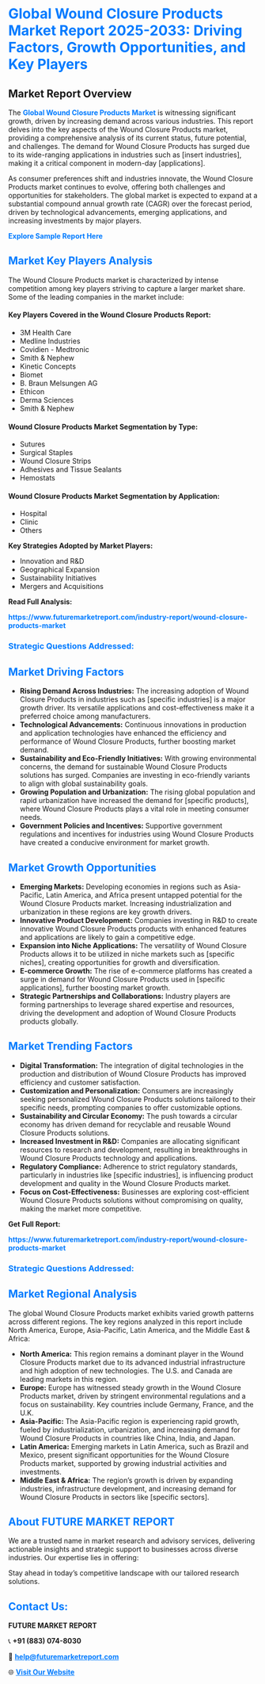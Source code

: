 <h1 style="color: #007BFF;">Global Wound Closure Products Market Report 2025-2033: Driving Factors, Growth Opportunities, and Key Players</h1>

<section id="overview">
<h2>Market Report Overview</h2>
<p>The <a href="https://www.futuremarketreport.com/industry-report/wound-closure-products-market" style="color: #007BFF; text-decoration: none;"><strong>Global Wound Closure Products Market</strong></a> is witnessing significant growth, driven by increasing demand across various industries. This report delves into the key aspects of the Wound Closure Products market, providing a comprehensive analysis of its current status, future potential, and challenges. The demand for Wound Closure Products has surged due to its wide-ranging applications in industries such as [insert industries], making it a critical component in modern-day [applications].</p>
<p>As consumer preferences shift and industries innovate, the Wound Closure Products market continues to evolve, offering both challenges and opportunities for stakeholders. The global market is expected to expand at a substantial compound annual growth rate (CAGR) over the forecast period, driven by technological advancements, emerging applications, and increasing investments by major players.</p>
</section>

<section id="overview">
<p><a href="https://www.futuremarketreport.com/request-sample/reportId=64654" style="color: #007BFF; text-decoration: none;"><strong>Explore Sample Report Here</strong></a></p>
</section>

<section id="key-players">
<h2 style="color: #007BFF;">Market Key Players Analysis</h2>
<p>The Wound Closure Products market is characterized by intense competition among key players striving to capture a larger market share. Some of the leading companies in the market include:</p>
<h4>Key Players Covered in the Wound Closure Products Report:</h4>
<ul><li>3M Health Care</li><li>Medline Industries</li><li>Covidien - Medtronic</li><li>Smith &amp; Nephew</li><li>Kinetic Concepts</li><li>Biomet</li><li>B. Braun Melsungen AG</li><li>Ethicon</li><li>Derma Sciences</li><li>Smith &amp; Nephew</li></ul>
<h4>Wound Closure Products Market Segmentation by Type:</h4>
<ul><li>Sutures</li><li>Surgical Staples</li><li>Wound Closure Strips</li><li>Adhesives and Tissue Sealants</li><li>Hemostats</li></ul>

<h4>Wound Closure Products Market Segmentation by Application:</h4>
<ul><li>Hospital</li><li>Clinic</li><li>Others</li></ul>
<p><strong>Key Strategies Adopted by Market Players:</strong></p>
<ul>
<li>Innovation and R&D</li>
<li>Geographical Expansion</li>
<li>Sustainability Initiatives</li>
<li>Mergers and Acquisitions</li>
</ul>
</section>

<section>
<p><strong>Read Full Analysis: </strong></p><a href="https://www.futuremarketreport.com/industry-report/wound-closure-products-market" style="color: #007BFF; text-decoration: none;"><strong>https://www.futuremarketreport.com/industry-report/wound-closure-products-market</strong></a>
<h3 style="color: #007BFF;">Strategic Questions Addressed:</h3>
</section>

<section id="driving-factors">
<h2 style="color: #007BFF;">Market Driving Factors</h2>
<ul>
<li><strong>Rising Demand Across Industries:</strong> The increasing adoption of Wound Closure Products in industries such as [specific industries] is a major growth driver. Its versatile applications and cost-effectiveness make it a preferred choice among manufacturers.</li>
<li><strong>Technological Advancements:</strong> Continuous innovations in production and application technologies have enhanced the efficiency and performance of Wound Closure Products, further boosting market demand.</li>
<li><strong>Sustainability and Eco-Friendly Initiatives:</strong> With growing environmental concerns, the demand for sustainable Wound Closure Products solutions has surged. Companies are investing in eco-friendly variants to align with global sustainability goals.</li>
<li><strong>Growing Population and Urbanization:</strong> The rising global population and rapid urbanization have increased the demand for [specific products], where Wound Closure Products plays a vital role in meeting consumer needs.</li>
<li><strong>Government Policies and Incentives:</strong> Supportive government regulations and incentives for industries using Wound Closure Products have created a conducive environment for market growth.</li>
</ul>
</section>

<section id="growth-opportunities">
<h2 style="color: #007BFF;">Market Growth Opportunities</h2>
<ul>
<li><strong>Emerging Markets:</strong> Developing economies in regions such as Asia-Pacific, Latin America, and Africa present untapped potential for the Wound Closure Products market. Increasing industrialization and urbanization in these regions are key growth drivers.</li>
<li><strong>Innovative Product Development:</strong> Companies investing in R&D to create innovative Wound Closure Products products with enhanced features and applications are likely to gain a competitive edge.</li>
<li><strong>Expansion into Niche Applications:</strong> The versatility of Wound Closure Products allows it to be utilized in niche markets such as [specific niches], creating opportunities for growth and diversification.</li>
<li><strong>E-commerce Growth:</strong> The rise of e-commerce platforms has created a surge in demand for Wound Closure Products used in [specific applications], further boosting market growth.</li>
<li><strong>Strategic Partnerships and Collaborations:</strong> Industry players are forming partnerships to leverage shared expertise and resources, driving the development and adoption of Wound Closure Products products globally.</li>
</ul>
</section>

<section id="trending-factors">
<h2 style="color: #007BFF;">Market Trending Factors</h2>
<ul>
<li><strong>Digital Transformation:</strong> The integration of digital technologies in the production and distribution of Wound Closure Products has improved efficiency and customer satisfaction.</li>
<li><strong>Customization and Personalization:</strong> Consumers are increasingly seeking personalized Wound Closure Products solutions tailored to their specific needs, prompting companies to offer customizable options.</li>
<li><strong>Sustainability and Circular Economy:</strong> The push towards a circular economy has driven demand for recyclable and reusable Wound Closure Products solutions.</li>
<li><strong>Increased Investment in R&D:</strong> Companies are allocating significant resources to research and development, resulting in breakthroughs in Wound Closure Products technology and applications.</li>
<li><strong>Regulatory Compliance:</strong> Adherence to strict regulatory standards, particularly in industries like [specific industries], is influencing product development and quality in the Wound Closure Products market.</li>
<li><strong>Focus on Cost-Effectiveness:</strong> Businesses are exploring cost-efficient Wound Closure Products solutions without compromising on quality, making the market more competitive.</li>
</ul>
</section>

<section>
<p><strong>Get Full Report: </strong></p><a href="https://www.futuremarketreport.com/industry-report/wound-closure-products-market" style="color: #007BFF; text-decoration: none;"><strong>https://www.futuremarketreport.com/industry-report/wound-closure-products-market</strong></a>
<h3 style="color: #007BFF;">Strategic Questions Addressed:</h3>
</section>


<section id="regional-analysis">
<h2 style="color: #007BFF;">Market Regional Analysis</h2>
<p>The global Wound Closure Products market exhibits varied growth patterns across different regions. The key regions analyzed in this report include North America, Europe, Asia-Pacific, Latin America, and the Middle East & Africa:</p>
<ul>
<li><strong>North America:</strong> This region remains a dominant player in the Wound Closure Products market due to its advanced industrial infrastructure and high adoption of new technologies. The U.S. and Canada are leading markets in this region.</li>
<li><strong>Europe:</strong> Europe has witnessed steady growth in the Wound Closure Products market, driven by stringent environmental regulations and a focus on sustainability. Key countries include Germany, France, and the U.K.</li>
<li><strong>Asia-Pacific:</strong> The Asia-Pacific region is experiencing rapid growth, fueled by industrialization, urbanization, and increasing demand for Wound Closure Products in countries like China, India, and Japan.</li>
<li><strong>Latin America:</strong> Emerging markets in Latin America, such as Brazil and Mexico, present significant opportunities for the Wound Closure Products market, supported by growing industrial activities and investments.</li>
<li><strong>Middle East & Africa:</strong> The region’s growth is driven by expanding industries, infrastructure development, and increasing demand for Wound Closure Products in sectors like [specific sectors].</li>
</ul>
</section>

<footer>
<h2 style="color: #007BFF;">About FUTURE MARKET REPORT</h2>
<p>We are a trusted name in market research and advisory services, delivering actionable insights and strategic support to businesses across diverse industries. Our expertise lies in offering:</p>

<p>Stay ahead in today’s competitive landscape with our tailored research solutions.</p>

<h2 style="color: #007BFF;">Contact Us:</h2>
<p><strong>FUTURE MARKET REPORT</strong></p>
<p>📞 <strong>+91 (883) 074-8030</strong></p>
<p>📧 <strong><a href="mailto:help@futuremarketreport.com" style="color: #007BFF;">help@futuremarketreport.com</a></strong></p>
<p>🌐 <strong><a href="https://www.futuremarketreport.com/" style="color: #007BFF;">Visit Our Website</a></strong></p>
</footer>